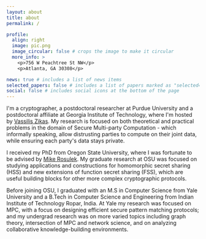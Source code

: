 ```yaml
---
layout: about
title: about
permalink: /

profile:
  align: right
  image: pic.png
  image_circular: false # crops the image to make it circular
  more_info: >
    <p>756 W Peachtree St NW</p>
    <p>Atlanta, GA 30308</p>

news: true # includes a list of news items
selected_papers: false # includes a list of papers marked as "selected={true}"
social: false # includes social icons at the bottom of the page
---
```



I'm a cryptographer, a postdoctoral researcher at Purdue University and a postdoctoral affiliate at Georgia Institute of Technology, where I'm hosted by [Vassilis Zikas](https://www.cs.purdue.edu/homes/vzikas/). My research is focused on both theoretical and practical problems in the domain of Secure Multi-party Computation - which informally speaking, allow distrusting parties to compute on their joint data, while ensuring each party's data stays private.   

I received my PhD from Oregon State University, where I was fortunate to be advised by [Mike Rosulek](https://web.engr.oregonstate.edu/~rosulekm/). My graduate research at OSU was focused on studying applications and constructions for homomorphic secret sharing (HSS) and new extensions of function secret sharing (FSS), which are useful building blocks for other more complex cryptographic protocols. 

Before joining OSU, I graduated with an M.S in Computer Science from Yale University and a B.Tech in Computer Science and Engineering from Indian Institute of Technology Ropar, India. At Yale my research was focused on MPC, with a focus on designing efficient secure pattern matching protocols; and my undergrad research was on more varied topics including graph theory, intersection of MPC and network science, and on analyzing collaborative knowledge-building environments. 

